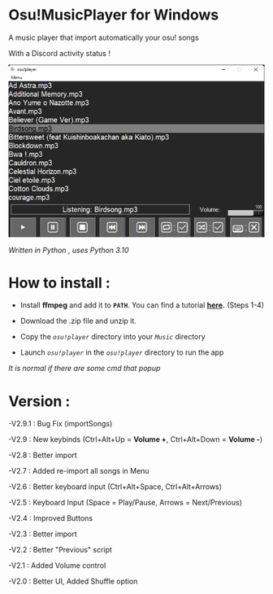 # Osu!MusicPlayer for Windows

A music player that import automatically your osu! songs

With a Discord activity status !

![Screenshot](screen.png)

*Written in Python , uses Python 3.10*

# How to install :

- Install **ffmpeg** and add it to **`PATH`**. You can find a tutorial **[here](https://www.geeksforgeeks.org/how-to-install-ffmpeg-on-windows/).** (Steps 1-4)

- Download the .zip file and unzip it.

- Copy the *`osu!player`* directory into your *`Music`* directory

- Launch *`osu!player`* in the *`osu!player`* directory to run the app 

*It is normal if there are some cmd that popup*

# Version :

-V2.9.1 : Bug Fix (importSongs)

-V2.9 : New keybinds (Ctrl+Alt+Up = **Volume +**, Ctrl+Alt+Down = **Volume -**)

-V2.8 : Better import

-V2.7 : Added re-import all songs in Menu

-V2.6 : Better keyboard input (Ctrl+Alt+Space, Ctrl+Alt+Arrows)

-V2.5 : Keyboard Input (Space = Play/Pause, Arrows = Next/Previous)

-V2.4 : Improved Buttons

-V2.3 : Better import

-V2.2 : Better "Previous" script

-V2.1 : Added Volume control

-V2.0 : Better UI, Added Shuffle option
